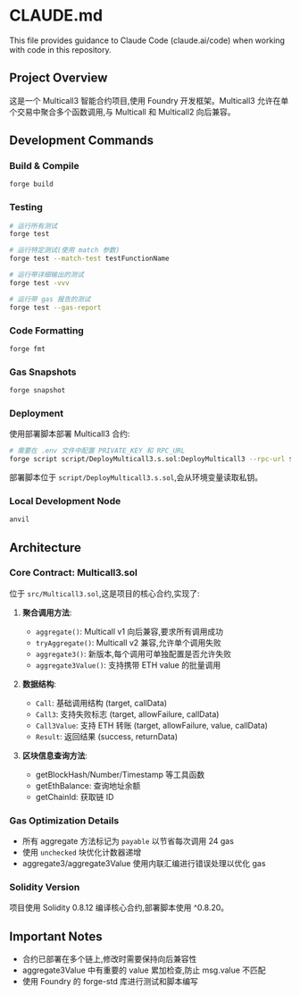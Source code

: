 # CLAUDE.md

This file provides guidance to Claude Code (claude.ai/code) when working with code in this repository.

## Project Overview

这是一个 Multicall3 智能合约项目,使用 Foundry 开发框架。Multicall3 允许在单个交易中聚合多个函数调用,与 Multicall 和 Multicall2 向后兼容。

## Development Commands

### Build & Compile
```bash
forge build
```

### Testing
```bash
# 运行所有测试
forge test

# 运行特定测试(使用 match 参数)
forge test --match-test testFunctionName

# 运行带详细输出的测试
forge test -vvv

# 运行带 gas 报告的测试
forge test --gas-report
```

### Code Formatting
```bash
forge fmt
```

### Gas Snapshots
```bash
forge snapshot
```

### Deployment

使用部署脚本部署 Multicall3 合约:

```bash
# 需要在 .env 文件中配置 PRIVATE_KEY 和 RPC_URL
forge script script/DeployMulticall3.s.sol:DeployMulticall3 --rpc-url $RPC_URL --broadcast --verify
```

部署脚本位于 `script/DeployMulticall3.s.sol`,会从环境变量读取私钥。

### Local Development Node
```bash
anvil
```

## Architecture

### Core Contract: Multicall3.sol

位于 `src/Multicall3.sol`,这是项目的核心合约,实现了:

1. **聚合调用方法**:
   - `aggregate()`: Multicall v1 向后兼容,要求所有调用成功
   - `tryAggregate()`: Multicall v2 兼容,允许单个调用失败
   - `aggregate3()`: 新版本,每个调用可单独配置是否允许失败
   - `aggregate3Value()`: 支持携带 ETH value 的批量调用

2. **数据结构**:
   - `Call`: 基础调用结构 (target, callData)
   - `Call3`: 支持失败标志 (target, allowFailure, callData)
   - `Call3Value`: 支持 ETH 转账 (target, allowFailure, value, callData)
   - `Result`: 返回结果 (success, returnData)

3. **区块信息查询方法**:
   - getBlockHash/Number/Timestamp 等工具函数
   - getEthBalance: 查询地址余额
   - getChainId: 获取链 ID

### Gas Optimization Details

- 所有 aggregate 方法标记为 `payable` 以节省每次调用 24 gas
- 使用 `unchecked` 块优化计数器递增
- aggregate3/aggregate3Value 使用内联汇编进行错误处理以优化 gas

### Solidity Version

项目使用 Solidity 0.8.12 编译核心合约,部署脚本使用 ^0.8.20。

## Important Notes

- 合约已部署在多个链上,修改时需要保持向后兼容性
- aggregate3Value 中有重要的 value 累加检查,防止 msg.value 不匹配
- 使用 Foundry 的 forge-std 库进行测试和脚本编写

